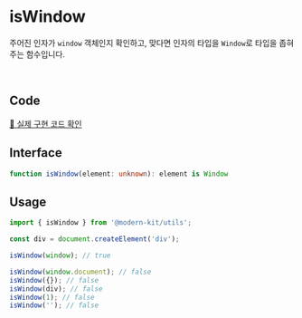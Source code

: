 # isWindow

주어진 인자가 `window` 객체인지 확인하고, 맞다면 인자의 타입을 `Window`로 타입을 좁혀주는 함수입니다.

<br />

## Code
[🔗 실제 구현 코드 확인](https://github.com/modern-agile-team/modern-kit/blob/main/packages/utils/src/validator/isWindow/index.ts)

## Interface
```ts title="typescript"
function isWindow(element: unknown): element is Window
```

## Usage
```ts title="typescript"
import { isWindow } from '@modern-kit/utils';

const div = document.createElement('div');

isWindow(window); // true

isWindow(window.document); // false
isWindow({}); // false
isWindow(div); // false
isWindow(1); // false
isWindow(''); // false
```